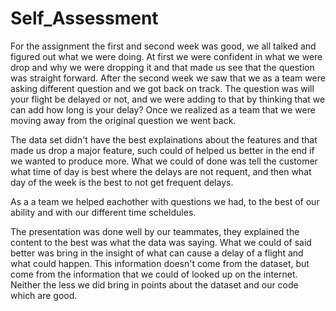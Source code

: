 # Self_Assessment

For the assignment the first and second week was good, we all talked and figured out what we were doing. At first we were confident in what we were drop and why we were dropping it and that made us see that the question was straight forward. After the second week we saw that we as a team were asking different question and we got back on track. The question was will your flight be delayed or not, and we were adding to that by thinking that we can add how long is your delay? Once we realized as a team that we were moving away from the original question we went back.

The data set didn't have the best explainations about the features and that made us drop a major feature, such could of helped us better in the end if we wanted to produce more. What we could of done was tell the customer what time of day is best where the delays are not requent, and then what day of the week is the best to not get frequent delays.

As a a team we helped eachother with questions we had, to the best of our ability and with our different time scheldules.

The presentation was done well by our teammates, they explained the content to the best was what the data was saying. What we could of said better was bring in the insight of what can cause a delay of a flight and what could happen. This information doesn't come from the dataset, but come from the information that we could of looked up on the internet. Neither the less we did bring in points about the dataset and our code which are good.
